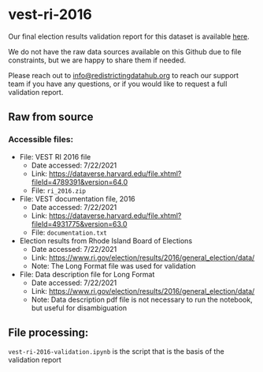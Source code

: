 # vest-ri-2016

Our final election results validation report for this dataset is available [here](https://redistrictingdatahub.org/dataset/vest-2016-rhode-island-precinct-and-election-results/).

We do not have the raw data sources available on this Github due to file constraints, but we are happy to share them if needed. 

Please reach out to info@redistrictingdatahub.org to reach our support team if you have any questions, or if you would like to request a full validation report. 

## Raw from source

### Accessible files:

- File: VEST RI 2016 file
   - Date accessed: 7/22/2021
   - Link: https://dataverse.harvard.edu/file.xhtml?fileId=4789391&version=64.0
   - File: `ri_2016.zip`
- File: VEST documentation file, 2016
   - Date accessed: 7/22/2021
   - Link: https://dataverse.harvard.edu/file.xhtml?fileId=4931775&version=63.0
   - File: `documentation.txt`
- Election results from Rhode Island Board of Elections
    - Date accessed: 7/22/2021
    - Link: https://www.ri.gov/election/results/2016/general_election/data/
    - Note: The Long Format file was used for validation
- File: Data description file for Long Format
    - Date accessed: 7/22/2021
    - Link: https://www.ri.gov/election/results/2016/general_election/data/
    - Note: Data description pdf file is not necessary to run the notebook, but useful for disambiguation

## File processing:

`vest-ri-2016-validation.ipynb` is the script that is the basis of the validation report
